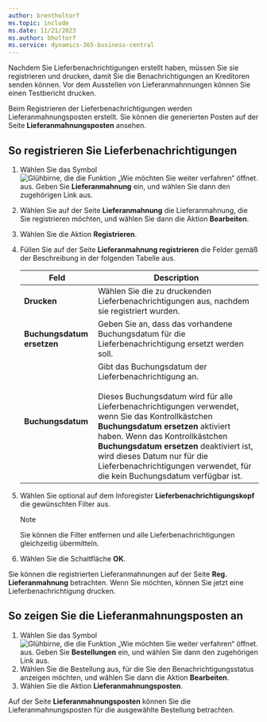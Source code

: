 ```yaml
---
author: brentholtorf
ms.topic: include
ms.date: 11/21/2023
ms.author: bholtorf
ms.service: dynamics-365-business-central
---
```

Nachdem Sie Lieferbenachrichtigungen erstellt haben, müssen Sie sie registrieren und drucken, damit Sie die Benachrichtigungen an Kreditoren senden können. Vor dem Ausstellen von Lieferanmahnnungen können Sie einen Testbericht drucken.  

Beim Registrieren der Lieferbenachrichtigungen werden Lieferanmahnungsposten erstellt. Sie können die generierten Posten auf der Seite **Lieferanmahnungsposten** ansehen.  

## So registrieren Sie Lieferbenachrichtigungen  

1. Wählen Sie das Symbol ![Glühbirne, die die Funktion „Wie möchten Sie weiter verfahren“ öffnet.](../../../media/ui-search/search_small.png "Tell me-Funktion") aus. Geben Sie **Lieferanmahnung** ein, und wählen Sie dann den zugehörigen Link aus.  
2. Wählen Sie auf der Seite **Lieferanmahnung** die Lieferanmahnung, die Sie registrieren möchten, und wählen Sie dann die Aktion **Bearbeiten**.  
3. Wählen Sie die Aktion **Registrieren**.  
4. Füllen Sie auf der Seite **Lieferanmahnung registrieren** die Felder gemäß der Beschreibung in der folgenden Tabelle aus.  

    |Feld|Description|  
    |---------------------------------|---------------------------------------|  
    |**Drucken**|Wählen Sie die zu druckenden Lieferbenachrichtigungen aus, nachdem sie registriert wurden.|  
    |**Buchungsdatum ersetzen**|Geben Sie an, dass das vorhandene Buchungsdatum für die Lieferbenachrichtigung ersetzt werden soll.|  
    |**Buchungsdatum**|Gibt das Buchungsdatum der Lieferbenachrichtigung an.<br /><br /> Dieses Buchungsdatum wird für alle Lieferbenachrichtigungen verwendet, wenn Sie das Kontrollkästchen **Buchungsdatum ersetzen** aktiviert haben. Wenn das Kontrollkästchen **Buchungsdatum ersetzen** deaktiviert ist, wird dieses Datum nur für die Lieferbenachrichtigungen verwendet, für die kein Buchungsdatum verfügbar ist.|  

5. Wählen Sie optional auf dem Inforegister **Lieferbenachrichtigungskopf** die gewünschten Filter aus.  

    > [!NOTE]  
    >  Sie können die Filter entfernen und alle Lieferbenachrichtigungen gleichzeitig übermitteln.  

6. Wählen Sie die Schaltfläche **OK**.  

Sie können die registrierten Lieferanmahnungen auf der Seite **Reg. Lieferanmahnung** betrachten. Wenn Sie möchten, können Sie jetzt eine Lieferbenachrichtigung drucken.  

## So zeigen Sie die Lieferanmahnungsposten an  

1. Wählen Sie das Symbol ![Glühbirne, die die Funktion „Wie möchten Sie weiter verfahren“ öffnet.](../../../media/ui-search/search_small.png "Tell me-Funktion") aus. Geben Sie **Bestellungen** ein, und wählen Sie dann den zugehörigen Link aus.  
2. Wählen Sie die Bestellung aus, für die Sie den Benachrichtigungsstatus anzeigen möchten, und wählen Sie dann die Aktion **Bearbeiten**.  
3. Wählen Sie die Aktion **Lieferanmahnungsposten**.  

Auf der Seite **Lieferanmahnungsposten** können Sie die Lieferanmahnungsposten für die ausgewählte Bestellung betrachten.  
